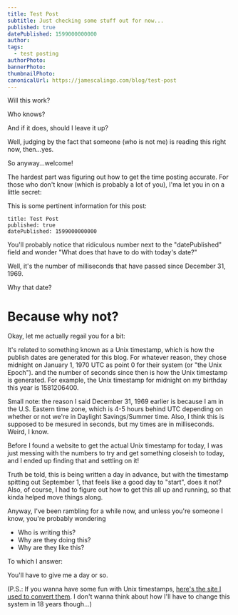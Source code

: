 ```yaml
---
title: Test Post
subtitle: Just checking some stuff out for now...
published: true
datePublished: 1599000000000
author: 
tags:
  - test posting
authorPhoto: 
bannerPhoto:
thumbnailPhoto: 
canonicalUrl: https://jamescalingo.com/blog/test-post
---
```


Will this work?

Who knows?

And if it does, should I leave it up?

Well, judging by the fact that someone (who is not me) is reading this right now, then...yes.

So anyway...welcome!

The hardest part was figuring out how to get the time posting accurate. For those who don't know (which is probably a lot of you), I'ma let you in on a little secret:

This is some pertinent information for this post:

``` 
title: Test Post
published: true
datePublished: 1599000000000
```

You'll probably notice that ridiculous number next to the "datePublished" field and wonder "What does that have to do with today's date?"

Well, it's the number of milliseconds that have passed since December 31, 1969.

Why that date?

# Because why not?

Okay, let me actually regail you for a bit:

It's related to something known as a Unix timestamp, which is how the publish dates are generated for this blog. For whatever reason, they chose midnight on January 1, 1970 UTC as point 0 for their system (or "the Unix Epoch"). and the number of seconds since then is how the Unix timestamp is generated. For example, the Unix timestamp for midnight on my birthday this year is 1581206400.

Small note: the reason I said December 31, 1969 earlier is because I am in the U.S. Eastern time zone, which is 4-5 hours behind UTC depending on whether or not we're in Daylight Savings/Summer time. Also, I think this is supposed to be mesured in seconds, but my times are in milliseconds. Weird, I know. 

Before I found a website to get the actual Unix timestamp for today, I was just messing with the numbers to try and get something closeish to today, and I ended up finding that and settling on it!

Truth be told, this is being written a day in advance, but with the timestamp spitting out September 1, that feels like a good day to "start", does it not? Also, of course, I had to figure out how to get this all up and running, so that kinda helped move things along.

Anyway, I've been rambling for a while now, and unless you're someone I know, you're probably wondering

- Who is writing this?
- Why are they doing this?
- Why are they like this?

To which I answer:

You'll have to give me a day or so.

(P.S.: If you wanna have some fun with Unix timestamps, <a href="https://www.unixtimestamp.com/" target="blank">here's the site I used to convert them</a>. I don't wanna think about how I'll have to change this system in 18 years though...)